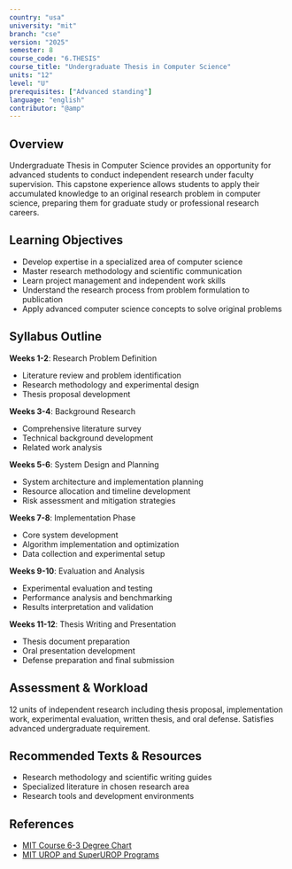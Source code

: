 ```yaml
---
country: "usa"
university: "mit"
branch: "cse"
version: "2025"
semester: 8
course_code: "6.THESIS"
course_title: "Undergraduate Thesis in Computer Science"
units: "12"
level: "U"
prerequisites: ["Advanced standing"]
language: "english"
contributor: "@amp"
---
```


## Overview

Undergraduate Thesis in Computer Science provides an opportunity for advanced students to conduct independent research under faculty supervision. This capstone experience allows students to apply their accumulated knowledge to an original research problem in computer science, preparing them for graduate study or professional research careers.

## Learning Objectives

- Develop expertise in a specialized area of computer science
- Master research methodology and scientific communication
- Learn project management and independent work skills
- Understand the research process from problem formulation to publication
- Apply advanced computer science concepts to solve original problems

## Syllabus Outline

**Weeks 1-2**: Research Problem Definition
- Literature review and problem identification
- Research methodology and experimental design
- Thesis proposal development

**Weeks 3-4**: Background Research
- Comprehensive literature survey
- Technical background development
- Related work analysis

**Weeks 5-6**: System Design and Planning
- System architecture and implementation planning
- Resource allocation and timeline development
- Risk assessment and mitigation strategies

**Weeks 7-8**: Implementation Phase
- Core system development
- Algorithm implementation and optimization
- Data collection and experimental setup

**Weeks 9-10**: Evaluation and Analysis
- Experimental evaluation and testing
- Performance analysis and benchmarking
- Results interpretation and validation

**Weeks 11-12**: Thesis Writing and Presentation
- Thesis document preparation
- Oral presentation development
- Defense preparation and final submission

## Assessment & Workload

12 units of independent research including thesis proposal, implementation work, experimental evaluation, written thesis, and oral defense. Satisfies advanced undergraduate requirement.

## Recommended Texts & Resources

- Research methodology and scientific writing guides
- Specialized literature in chosen research area
- Research tools and development environments

## References

- [MIT Course 6-3 Degree Chart](https://catalog.mit.edu/degree-charts/computer-science-engineering-course-6-3/)
- [MIT UROP and SuperUROP Programs](https://urop.mit.edu/)
